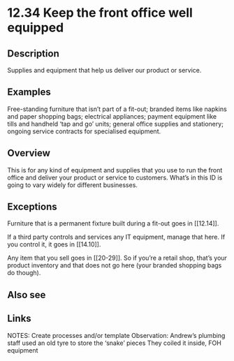 # 12.34 Keep the front office well equipped

## Description

Supplies and equipment that help us deliver our product or service.

## Examples

Free-standing furniture that isn’t part of a fit-out; branded items like napkins and paper shopping bags; electrical appliances; payment equipment like tills and handheld ‘tap and go’ units; general office supplies and stationery; ongoing service contracts for specialised equipment.

## Overview

This is for any kind of equipment and supplies that you use to run the front office and deliver your product or service to customers. What’s in this ID is going to vary widely for different businesses.

## Exceptions

Furniture that is a permanent fixture built during a fit-out goes in [[12.14]].

If a third party controls and services any IT equipment, manage that here. If you control it, it goes in [[14.10]].

Any item that you sell goes in [[20-29]]. So if you’re a retail shop, that’s your product inventory and that does not go here (your branded shopping bags do though).

## Also see

## Links

NOTES:
Create processes and/or template
Observation: Andrew’s plumbing staff used an old tyre to store the ‘snake’ pieces They coiled it inside, FOH equipment
